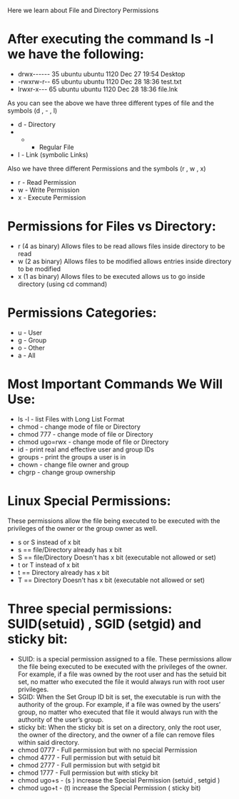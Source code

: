 Here we learn about File and Directory Permissions

# After executing the command ls -l we have the following:
- drwx------ 35 ubuntu ubuntu 1120 Dec 27 19:54 Desktop
- -rwxrw-r-- 65 ubuntu ubuntu 1120 Dec 28 18:36 test.txt
- lrwxr-x--- 65 ubuntu ubuntu 1120 Dec 28 18:36 file.lnk

As you can see the above we have three different types of file and the symbols (d , - , l)
- d - Directory
- - - Regular File
- l - Link (symbolic Links)

Also we have three different Permissions and the symbols (r , w , x)
- r - Read Permission
- w - Write Permission
- x - Execute Permission

# Permissions for Files vs Directory:

- r (4 as binary) Allows files to be read allows files inside directory to be read
- w (2 as binary) Allows files to be modified allows entries inside directory to be modified
- x (1 as binary) Allows files to be executed allows us to go inside directory (using cd command)

# Permissions Categories:
- u - User
- g - Group
- o - Other
- a - All

# Most Important Commands We Will Use:
- ls -l - list Files with Long List Format
- chmod - change mode of file or Directory
- chmod 777 - change mode of file or Directory
- chmod ugo=rwx - change mode of file or Directory
- id - print real and effective user and group IDs
- groups - print the groups a user is in
- chown - change file owner and group
- chgrp - change group ownership

# Linux Special Permissions:
These permissions allow the file being executed to be executed with the privileges of the owner or the group owner as well.
- s or S instead of x bit
- s == file/Directory already has x bit
- S == file/Directory Doesn't has x bit (executable not allowed or set)
- t or T instead of x bit
- t == Directory already has x bit
- T == Directory Doesn't has x bit (executable not allowed or set)

# Three special permissions: SUID(setuid) , SGID (setgid) and sticky bit:
- SUID: is a special permission assigned to a file. These permissions allow the file being executed to be executed with the privileges of the owner. For example, if a file was owned by the root user and has the setuid bit set, no matter who executed the file it would always run with root user privileges.
- SGID: When the Set Group ID bit is set, the executable is run with the authority of the group. For example, if a file was owned by the users’ group, no matter who executed that file it would always run with the authority of the user’s group.
- sticky bit: When the sticky bit is set on a directory, only the root user, the owner of the directory, and the owner of a file can remove files within said directory.
- chmod 0777 - Full permission but with no special Permission
- chmod 4777 - Full permission but with setuid bit
- chmod 2777 - Full permission but with setgid bit
- chmod 1777 - Full permission but with sticky bit
- chmod ugo+s - (s ) increase the Special Permission (setuid , setgid )
- chmod ugo+t - (t) increase the Special Permission ( sticky bit)

